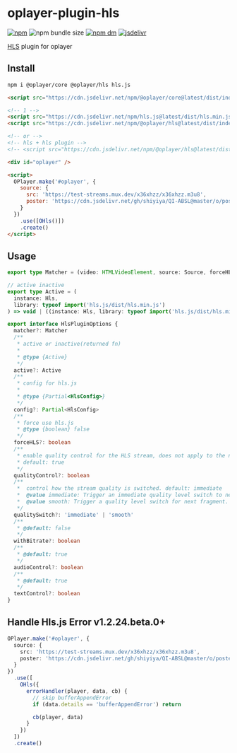 # oplayer-plugin-hls

[![npm](https://img.shields.io/npm/v/@oplayer/hls?style=flat-square&label=@oplayer/hls)](https://www.npmjs.com/package/@oplayer/hls)
![npm bundle size](https://img.shields.io/bundlephobia/minzip/@oplayer/hls?style=flat-square)
[![npm dm](https://img.shields.io/npm/dm/@oplayer/hls?style=flat-square)](https://www.npmjs.com/package/@oplayer/hls)
[![jsdelivr](https://data.jsdelivr.com/v1/package/npm/@oplayer/hls/badge)](https://www.jsdelivr.com/package/npm/@oplayer/hls)

[HLS](https://github.com/video-dev/hls.js) plugin for oplayer

## Install

```bash
npm i @oplayer/core @oplayer/hls hls.js
```

```html
<script src="https://cdn.jsdelivr.net/npm/@oplayer/core@latest/dist/index.min.js"></script>

<!-- 1 -->
<script src="https://cdn.jsdelivr.net/npm/hls.js@latest/dist/hls.min.js"></script>
<script src="https://cdn.jsdelivr.net/npm/@oplayer/hls@latest/dist/index.index.js"></script>

<!-- or -->
<!-- hls + hls plugin -->
<!-- <script src="https://cdn.jsdelivr.net/npm/@oplayer/hls@latest/dist/index.hls.js"></script> -->

<div id="oplayer" />

<script>
  OPlayer.make('#oplayer', {
    source: {
      src: 'https://test-streams.mux.dev/x36xhzz/x36xhzz.m3u8',
      poster: 'https://cdn.jsdelivr.net/gh/shiyiya/QI-ABSL@master/o/poster.png'
    }
  })
    .use([OHls()])
    .create()
</script>
```

## Usage

```ts
export type Matcher = (video: HTMLVideoElement, source: Source, forceHLS: boolean) => boolean

// active inactive
export type Active = (
  instance: Hls,
  library: typeof import('hls.js/dist/hls.min.js')
) => void | ((instance: Hls, library: typeof import('hls.js/dist/hls.min.js')) => void)

export interface HlsPluginOptions {
  matcher?: Matcher
  /**
   * active or inactive(returned fn)
   *
   * @type {Active}
   */
  active?: Active
  /**
   * config for hls.js
   *
   * @type {Partial<HlsConfig>}
   */
  config?: Partial<HlsConfig>
  /**
   * force use hls.js
   * @type {boolean} false
   */
  forceHLS?: boolean
  /**
   * enable quality control for the HLS stream, does not apply to the native (iPhone) clients.
   * default: true
   */
  qualityControl?: boolean
  /**
   *  control how the stream quality is switched. default: immediate
   *  @value immediate: Trigger an immediate quality level switch to new quality level. This will abort the current fragment request if any, flush the whole buffer, and fetch fragment matching with current position and requested quality level.
   *  @value smooth: Trigger a quality level switch for next fragment. This could eventually flush already buffered next fragment.
   */
  qualitySwitch?: 'immediate' | 'smooth'
  /**
   * @default: false
   */
  withBitrate?: boolean
  /**
   * @default: true
   */
  audioControl?: boolean
  /**
   * @default: true
   */
  textControl?: boolean
}
```

## Handle Hls.js Error **v1.2.24.beta.0+**

```ts
OPlayer.make('#oplayer', {
  source: {
    src: 'https://test-streams.mux.dev/x36xhzz/x36xhzz.m3u8',
    poster: 'https://cdn.jsdelivr.net/gh/shiyiya/QI-ABSL@master/o/poster.png'
  }
})
  .use([
    OHls({
      errorHandler(player, data, cb) {
        // skip bufferAppendError
        if (data.details == 'bufferAppendError') return

        cb(player, data)
      }
    })
  ])
  .create()
```
